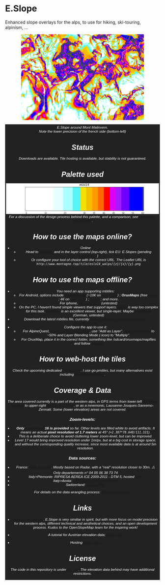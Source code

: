 # E.Slope

Enhanced slope overlays for the alps, to use for hiking, ski-touring, alpinism, ...

<img src="img/malinvern_s_eslo14near.png" width="400"
     style="display: block; margin-left: auto; margin-right: auto;"/>
<figcaption style="background-color: #222; color: #fff; font: italic smaller sans-serif; padding: 3px; text-align: center">
E.Slope around Mont Malinvern. <br/>
Note the lower precision of the french side (bottom-left)
</figpcaption>


# Status
Downloads are available. Tile hosting is available, but stability is not guaranteed.

# Palette used
<img src="img/colormap-eslo14.png" width="600"/><br/>
For a discussion of the design process behind this palette, and a comparison, see [geo-slope-color-palette](https://github.com/eddy-geek/TIL/blob/master/202105-geo-slope-color-palette.md).

# How to use the maps online?

* Online
  * Head to [WTracks](https://opoto.github.io/wtracks/) and in the layer control (top-right), tick *EU: E.Slopes* (pending [wtracks#21](https://github.com/opoto/wtracks/pull/21))
  * Or configure your tool of choice with the correct URL. The Leaflet URL is `http://www.montagne.top/tile/eslo14_walps/{z}/{x}/{y}.png`

# How to use the maps offline?

* You need an app supporting mbtiles:
  * For Android, options include **[AlpineQuest](https://alpinequest.net/)** *(~10€ on [play store](https://play.google.com/store/apps/details?id=psyberia.alpinequest.full))*  ; **OruxMaps** *(free [online](https://www.oruxmaps.com/cs/en/more/downloads) ; 4€ on [play store](https://play.google.com/store/apps/details?id=com.orux.oruxmapsDonate&hl=en&gl=US))* ; [Locus](https://www.locusmap.app/) ; and more.
  * For iphone, [MBTiles GPS](https://apps.apple.com/us/app/mbtiles-gps/id592703465) (untested)
  * On the PC, I haven't found simple viewers that support layers. [QGIS](https://qgis.org/) is way too complex for this task. [GPXSee](http://gpxsee.org/) is an excellent viewer, but single-layer. Maybe [ape@map](https://lic.apemap.at/cms/index.php?page=productdownload) (German, untested)
* Download the latest mbtiles file, currently [oslos-Lausanne-Jouques-Sanremo-Zermatt.mbtiles](https://drive.google.com/file/d/1c8HcLZ1Cc-I0w53eDh6hN1K31yHVWvb9/view?usp=sharing)
* Configure the app to use it:
  * For AlpineQuest, [import as file-based map](https://alpinequest.net/en/help/v2/maps/file-based-select), use "Add as Layer". [Then set opacity](https://alpinequest.net/en/help/v2/maps/change-opacity#how_to_modify_the_opacity_of_a_map_or_layer) to ~50% and *Layer Blending Mode* (💧icon) to "Multiply".
  * For OruxMap, place it in the correct folder, something like /sdcard/oruxmaps/mapfiles and follow [manual](https://www.oruxmaps.com/cs/en/manual)

# How to web-host the tiles

Check the upcoming dedicated [Hosting.md](Hosting.md).
I use go-pmtiles, but many alternatives exist including [MapTiler tileserver](https://github.com/maptiler/tileserver-gl).

# Coverage & Data

The area covered currently is *a part of* the western alps, in GPS terms from lower-left [43.580 N 5.625 E](https://www.openstreetmap.org/?lat=43.580&lon=5.625&zoom=15) to upper-right [46.558 N 7.734E](https://www.openstreetmap.org/?lat=46.558&lon=7.734&zoom=15), or as a mnemonic, Lausanne-Jouques-Sanremo-Zermatt. Some (lower elevation) areas are not covered.

### Zoom-levels:
* **Only [zoom-level](https://wiki.openstreetmap.org/wiki/Zoom_levels) 16 is provided** so far. Other levels are filled white to avoid artifacts. It means an actual **pixel resolution of 1.7 meters** at 45° *(`=2.387*78.648/111.321`)*.
* This is a deliberate choice to avoid cluttering lower zoom-level, but can be improved.
* Level 17 would bring improved resolution under 1m/px, but at a big cost in storage space, and without the corresponding quality increase, since most available data is at around 5m resolution.

### Data sources:
* *France*: [RGE ALTI 5m](https://geoservices.ign.fr/documentation/diffusion/telechargement-donnees-libres.html#rge-alti-5m). Mostly based on Radar, with a "real" resolution closer to 30m. ⚠️ Only *departement*s n° 04 05 06 38 73 74
* *Italy>Piemonte*: *RIPRESA AEREA ICE 2009-2011 - DTM 5*, hosted [here](http://www.geoportale.piemonte.it/geonetworkrp/srv/ita/metadata.show?id=2552&currTab=rndt)
* *Italy>Aosta*: [DTM 2005 / 2008 aggregato](https://geoportale.regione.vda.it/download/dtm/)
* *Switzerland*: [SwissAlti3D](https://www.swisstopo.admin.ch/en/geodata/height/alti3d.html)

For details on the data wrangling process: [IGN-data-gdaldem](https://github.com/eddy-geek/TIL/blob/master/202101-IGN-data-gdaldem.md)

# Links
* [openslopemap.org](https://www.openslopemap.org/). E.Slope is very similiar in spirit, but with more focus on model precision for the western alps, different technical and aesthetical choices, and an open development process. Kudos to the OpenSlopeMap team for the inspiring work!

* A tutorial for Austrian elevation data: [terrain-rgb](https://github.com/syncpoint/terrain-rgb)
* Hosting [tiling-notes](https://gist.github.com/smnorris/4866ac1c17a37cab907d11d20de491dc)

# License

The code in this repository is under [CC 1.0](LICENSE). The elevation data behind may have additional restrictions.
